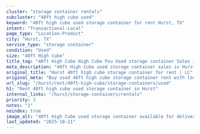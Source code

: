 ```yaml
---
cluster: "storage container rentals"
subcluster: "40ft high cube used"
keyword: "40ft high cube used storage container for rent Hurst, TX"
intent: "Transactional-Local"
page_type: "Location-Product"
city: "Hurst, TX"
service_type: "storage container"
condition: "Used"
size: "40ft High Cube"
title_tag: "40ft High Cube High Cube Pxu Used storage container Sales in Hurst | LC Container"
meta_description: "40ft High Cube used storage container sales in Hurst. High cube containers with extra height. Fast delivery, competitive pricing. Serving storage containers area. Quote ID: 2YA. Call (214) 524-4168 for your free quote today."
original_title: "Hurst 40ft high cube storage container for rent | LC"
original_meta: "Buy used 40ft high cube storage container rent with local delivery in Hurst, TX. LC Container — local Since 2003. Request a fast quote today."
url_slug: "/hurst/rent/40ft-high-cube/storage-containers/used"
h1: "Rent 40ft high cube used storage container in Hurst"
internal_links: "/hurst/storage-containers/rentals"
priority: 3
notes: "2"
noindex: true
image_alt: "40ft High Cube used storage container available for delivery in Hurst"
last_updated: "2025-10-21"
---
```


<!-- TODO: Add unique city/inventory copy, images, and internal links here. -->
